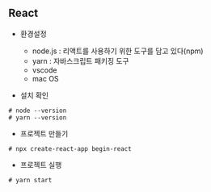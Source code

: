 ## React

- 환경설정
    - node.js : 리액트를 사용하기 위한 도구를 담고 있다(npm)
    - yarn : 자바스크립트 패키징 도구
    - vscode
    - mac OS

- 설치 확인
```
# node --version
# yarn --version
```

- 프로젝트 만들기
```
# npx create-react-app begin-react
```

- 프로젝트 실행
```
# yarn start
```